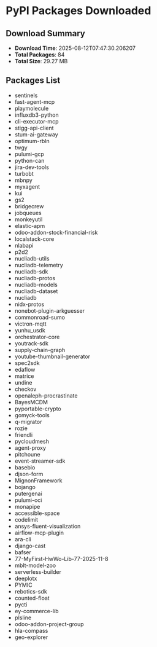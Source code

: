 # PyPI Packages Downloaded

## Download Summary
- **Download Time**: 2025-08-12T07:47:30.206207
- **Total Packages**: 84
- **Total Size**: 29.27 MB

## Packages List
- sentinels
- fast-agent-mcp
- playmolecule
- influxdb3-python
- cli-executor-mcp
- stigg-api-client
- stum-ai-gateway
- optimum-rbln
- twgy
- pulumi-gcp
- python-can
- jira-dev-tools
- turbobt
- mbnpy
- myxagent
- kui
- gs2
- bridgecrew
- jobqueues
- monkeyutil
- elastic-apm
- odoo-addon-stock-financial-risk
- localstack-core
- nlabapi
- p2d2
- nucliadb-utils
- nucliadb-telemetry
- nucliadb-sdk
- nucliadb-protos
- nucliadb-models
- nucliadb-dataset
- nucliadb
- nidx-protos
- nonebot-plugin-arkguesser
- commonroad-sumo
- victron-mqtt
- yunhu_usdk
- orchestrator-core
- youtrack-sdk
- supply-chain-graph
- youtube-thumbnail-generator
- spec2sdk
- edaflow
- matrice
- undine
- checkov
- openaleph-procrastinate
- BayesMCDM
- pyportable-crypto
- gomyck-tools
- q-migrator
- rozie
- friendli
- pycloudmesh
- agent-proxy
- pitchoune
- event-streamer-sdk
- basebio
- djson-form
- MignonFramework
- bojango
- putergenai
- pulumi-oci
- monapipe
- accessible-space
- codelimit
- ansys-fluent-visualization
- airflow-mcp-plugin
- ara-cli
- django-cast
- bafser
- 77-MyFirst-HwWo-Lib-77-2025-11-8
- mblt-model-zoo
- serverless-builder
- deeplotx
- PYMIC
- rebotics-sdk
- counted-float
- pycti
- ey-commerce-lib
- plsline
- odoo-addon-project-group
- hla-compass
- geo-explorer
